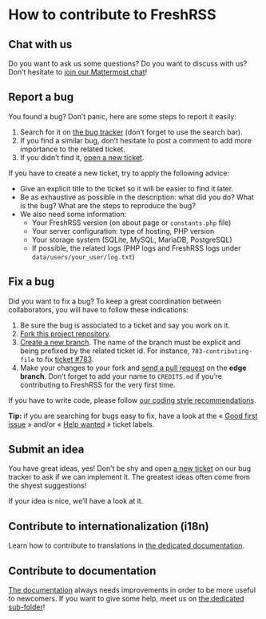# How to contribute to FreshRSS

## Chat with us

Do you want to ask us some questions? Do you want to discuss with us?
Don’t hesitate to [join our Mattermost chat](https://framateam.org/signup_user_complete/?id=e2680d3e3128b9fac8fdb3003b0024ee)!


## Report a bug

You found a bug? Don’t panic, here are some steps to report it easily:

1. Search for it on [the bug tracker](https://github.com/FreshRSS/FreshRSS/issues) (don’t forget to use the search bar).
2. If you find a similar bug, don’t hesitate to post a comment to add more importance to the related ticket.
3. If you didn’t find it, [open a new ticket](https://github.com/FreshRSS/FreshRSS/issues/new).

If you have to create a new ticket, try to apply the following advice:

- Give an explicit title to the ticket so it will be easier to find it later.
- Be as exhaustive as possible in the description: what did you do? What is the bug? What are the steps to reproduce the bug?
- We also need some information:
	- Your FreshRSS version (on about page or `constants.php` file)
	- Your server configuration: type of hosting, PHP version
	- Your storage system (SQLite, MySQL, MariaDB, PostgreSQL)
	- If possible, the related logs (PHP logs and FreshRSS logs under `data/users/your_user/log.txt`)

## Fix a bug

Did you want to fix a bug? To keep a great coordination between collaborators, you will have to follow these indications:

1. Be sure the bug is associated to a ticket and say you work on it.
2. [Fork this project repository](https://help.github.com/articles/fork-a-repo/).
3. [Create a new branch](https://help.github.com/articles/creating-and-deleting-branches-within-your-repository/). The name of the branch must be explicit and being prefixed by the related ticket id. For instance, `783-contributing-file` to fix [ticket #783](https://github.com/FreshRSS/FreshRSS/issues/783).
4. Make your changes to your fork and [send a pull request](https://help.github.com/articles/using-pull-requests/) on the **edge branch**. Don’t forget to add your name to `CREDITS.md` if you’re contributing to FreshRSS for the very first time.

If you have to write code, please follow [our coding style recommendations](https://freshrss.github.io/FreshRSS/en/developers/02_First_steps.html).

**Tip:** if you are searching for bugs easy to fix, have a look at the « [Good first issue](https://github.com/FreshRSS/FreshRSS/issues?q=label%3A%22good+first+issue+%3Ababy%3A%22) » and/or « [Help wanted](https://github.com/FreshRSS/FreshRSS/issues?q=label%3A%22help+wanted+%3Aoctocat%3A%22) » ticket labels.

## Submit an idea

You have great ideas, yes! Don’t be shy and open [a new ticket](https://github.com/FreshRSS/FreshRSS/issues/new) on our bug tracker to ask if we can implement it. The greatest ideas often come from the shyest suggestions!

If your idea is nice, we’ll have a look at it.

## Contribute to internationalization (i18n)

Learn how to contribute to translations in [the dedicated documentation](./docs/en/internationalization.md).

## Contribute to documentation

[The documentation](https://freshrss.github.io/FreshRSS/) always needs improvements in order to be more useful to newcomers. If you want to give some help, meet us on [the dedicated sub-folder](https://github.com/FreshRSS/FreshRSS/tree/edge/docs)!

